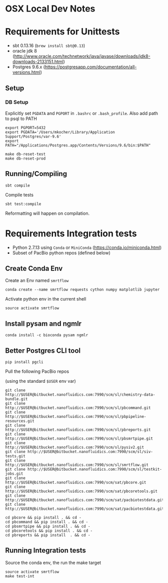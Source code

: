 # OSX Local Dev Notes


# Requirements for Unittests

- sbt 0.13.16 (`brew install sbt@0.13`)
- oracle jdk 8 (http://www.oracle.com/technetwork/java/javase/downloads/jdk8-downloads-2133151.html)
- Postgres 9.6.x (https://postgresapp.com/documentation/all-versions.html)

## Setup

### DB Setup

Explicitly set `PGDATA` and `PGPORT` in `.bashrc` or `.bash_profile`.  Also add path to psql to PATH

```
export PGPORT=5432
export PGDATA='/Users/mkocher/Library/Application Support/Postgres/var-9.6'
export PATH="/Applications/Postgres.app/Contents/Versions/9.6/bin:$PATH"

```

```
make db-reset-test
make db-reset-prod
```

## Running/Compiling

```
sbt compile
```

Compile tests

```
sbt test:compile
```

Reformatting will happen on compilation.


# Requirements Integration tests

- Python 2.7.13 using `Conda` or `MiniConda` (https://conda.io/miniconda.html)
- Subset of PacBio python repos (defined below)


## Create Conda Env

Create an Env named `smrtflow`

```
conda create --name smrtflow requests cython numpy matplotlib jupyter
```

Activate python env in the current shell

```
source activate smrtflow
```

## Install pysam and ngmlr

```
conda install -c bioconda pysam ngmlr
```

## Better Postgres CLI tool

```
pip install pgcli
```

Pull the following PacBio repos

(using the standard `$USER` env var)

```
git clone http://$USER@bitbucket.nanofluidics.com:7990/scm/sl/chemistry-data-bundle.git
git clone http://$USER@bitbucket.nanofluidics.com:7990/scm/sl/pbcommand.git
git clone http://$USER@bitbucket.nanofluidics.com:7990/scm/sl/pbpipeline-resources.git
git clone http://$USER@bitbucket.nanofluidics.com:7990/scm/sl/pbreports.git
git clone http://$USER@bitbucket.nanofluidics.com:7990/scm/sl/pbsmrtpipe.git
git clone http://$USER@bitbucket.nanofluidics.com:7990/scm/sl/pysiv2.git
git clone http://$USER@bitbucket.nanofluidics.com:7990/scm/sl/siv-tests.git
git clone http://$USER@bitbucket.nanofluidics.com:7990/scm/sl/smrtflow.git
git clone http://$USER@bitbucket.nanofluidics.com:7990/scm/sl/testkit-jobs.git
git clone http://$USER@bitbucket.nanofluidics.com:7990/scm/sat/pbcore.git
git clone http://$USER@bitbucket.nanofluidics.com:7990/scm/sat/pbcoretools.git
git clone http://$USER@bitbucket.nanofluidics.com:7990/scm/sat/pacbiotestdata.git
git clone http://$USER@bitbucket.nanofluidics.com:7990/scm/sat/pacbiotestdata.git
```

```
cd pbcore && pip install . && cd -
cd pbcommand && pip install . && cd -
cd pbsmrtpipe && pip install . && cd -
cd pbcoretools && pip install . && cd -
cd pbreports && pip install  . && cd -
```


## Running Integration tests

Source the conda env, the run the make target

```
source activate smrtflow
make test-int
```





